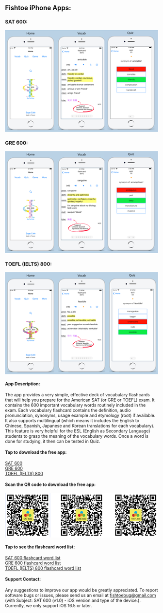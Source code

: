 ## Fishtoe iPhone Apps:

### SAT 600:
![SAT_URL_Image](/SAT_5.5_URL_image-518x345.png)

### GRE 600:
![GRE_URL_Image](/GRE_5.5_URL_image-518x345.png)

### TOEFL (IELTS) 800:
![TOEFL_URL_Image](/TOEFL_5.5_URL_image-518x345.png)


#### App Description:
The app provides a very simple, effective deck of vocabulary flashcards that will help you prepare for the American SAT (or GRE or TOEFL) exam. It contains the 600 important vocabulary words routinely included in the exam.  Each vocabulary flashcard contains the definition, audio pronunciation, synonyms, usage example and etymology (root) if available.  It also supports multilingual (which means it includes the English to Chinese, Spanish, Japanese and Korean translations for each vocabulary).  This feature is very helpful for the ESL (English as Secondary Language) students to grasp the meaning of the vocabulary words.  Once a word is done for studying, it then can be tested in Quiz.

#### Tap to download the free app:
[SAT 600](https://apps.apple.com/tw/app/fishtoe-sat/id1642123199?l=en-GB)       
[GRE 600](https://apps.apple.com/tw/app/fishtoe-gre/id6443974879?l=en-GB)       
[TOEFL (IELTS) 800](https://apps.apple.com/tw/app/fishtoe-toefl/id6449369741?l=en-GB)       

#### Scan the QR code to download the free app:
![ ](/SAT_GRE_TOEFL-QRcode-550x160.png)     
     

#### Tap to see the flashcard word list:              
[SAT 600 flashcard word list](https://github.com/fishtoeG/fishtoe/wiki/SAT_words_600)      
[GRE 600 flashcard word list](https://github.com/fishtoeG/fishtoe/wiki/GRE_words_600)      
[TOEFL (IELTS) 800 flashcard word list](https://github.com/fishtoeG/fishtoe/wiki/TOEFL_words_800)

#### Support Contact:
Any suggestions to improve our app would be greatly appreciated.  To report software bugs or issues, please send us an email at fishtoebug@gmail.com (with Subject: SAT 600 (v1.0) - iOS version and type of the device.).  Currently, we only support iOS 16.5 or later.
